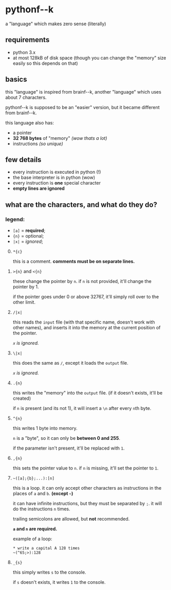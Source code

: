 # pythonf--k
a "language" which makes zero sense (literally)

## requirements
- python 3.x
- at most 128kB of disk space
  (though you can change the "memory" size easily so this depends on that)

## basics
this "language" is inspired from brainf--k, another "language" which uses about 7 characters.

pythonf--k is supposed to be an "easier" version, but it became different from brainf--k.

this language also has:
- a pointer
- **32 768 bytes** of "memory" *(wow thats a lot)*
- instructions *(so unique)*

## few details
- every instruction is executed in python (!)
- the base interpreter is in python (wow)
- every instruction is **one** special character
- **empty lines are ignored**

## what are the characters, and what do they do?

### legend:
- `[a]` = **required**;
- `{n}` = optional;
- `|x|` = *ignored*;

0. `*{c}`

    this is a comment. **comments must be on separate lines.**

1. `>{n}` and `<{n}`

    these change the pointer by `n`.
    if `n` is not provided, it'll change the pointer by 1.

    if the pointer goes under 0 or above 32767,
    it'll simply roll over to the other limit.

2. `/|x|`

    this reads the `input` file (with that specific name,
    doesn't work with other names), and inserts it into the memory
    at the current position of the pointer.
    
    *`x` is ignored.*

3. `\|x|`

    this does the same as `/`, except it loads the `output` file.

    *`x` is ignored.*

4. `.{n}`

    this writes the "memory" into the `output` file. (if it doesn't exists, it'll be created)

    if `n` is present (and its not 1), it will insert a `\n` after every `n`th byte.

5. `^{n}`

    this writes 1 byte into memory.

    `n` is a "byte", so it can only be **between 0 and 255**.

    if the parameter isn't present, it'll be replaced with `1`.

6. `,{n}`

    this sets the pointer value to `n`. if `n` is missing, it'll set the pointer to `1`.

7. `~([a];{b};...):[n]`

    this is a loop. it can only accept other characters as instructions in the places of `a` and `b`. **(except `~`)**

    it can have infinite instructions, but they must be separated by `;`. it will do the instructions `n` times.

    trailing semicolons are allowed, but **not** recommended.

    **`a` and `n` are required.**

    example of a loop:
    ```
    * write a capital A 128 times
    ~(^65;>):128
    ```

8. `_{s}`

    this simply writes `s` to the console.
    
    if `s` doesn't exists, it writes `1` to the console.
